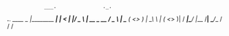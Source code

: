                 ___.               ._.
 ___.__. ____   \_ |_________  ____| |
<   |  |/  _ \   | __ \_  __ \/  _ \ |
 \___  (  <_> )  | \_\ \  | \(  <_> )|
 / ____|\____/   |___  /__|   \____/__
 \/                  \/             \/